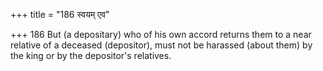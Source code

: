 +++
title = "186 स्वयम् एव"

+++
186	But (a depositary) who of his own accord returns them to a near relative of a deceased (depositor), must not be harassed (about them) by the king or by the depositor's relatives.